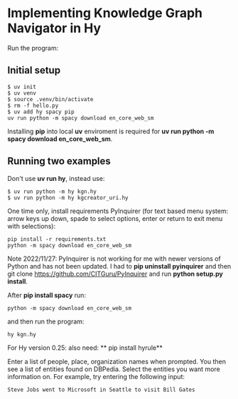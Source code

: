 # Implementing Knowledge Graph Navigator in Hy

Run the program:

## Initial setup

```
$ uv init
$ uv venv
$ source .venv/bin/activate
$ rm -f hello.py
$ uv add hy spacy pip
uv run python -m spacy download en_core_web_sm
```

Installing **pip** into local **uv** enviroment is required for **uv run python -m spacy download en_core_web_sm**.

## Running two examples

Don't use **uv run hy**, instead use:

```
$ uv run python -m hy kgn.hy
$ uv run python -m hy kgcreator_uri.hy
```




One time only, install requirements PyInquirer (for text based menu system: arrow keys up down, spade to select options, enter or return to exit menu with selections):

    pip install -r requirements.txt
    python -m spacy download en_core_web_sm

Note 2022/11/27: PyInquirer is not working for me with newer versions of Python and has not been updated. I had to **pip uninstall pyinquirer** and then git clone https://github.com/CITGuru/PyInquirer and run **python setup.py install**.

After **pip install spacy** run:

    python -m spacy download en_core_web_sm

and then run the program:

    hy kgn.hy

For Hy version 0.25: also need: ** pip install hyrule**

Enter a list of people, place, organization names when prompted. You then see a list of entities found on DBPedia. Select the entities you want more information on. For example, try entering the following input:

    Steve Jobs went to Microsoft in Seattle to visit Bill Gates


